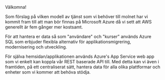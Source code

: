 Välkomna!

Som förslag på vilken modell av tjänst som vi behöver till molnet har vi kommit fram till att man 
bör finnas på Microsoft Azure då vi sett att AWS generellt är fem gånger mer kostsamt.

För att hantera er data så som "användare" och "kurser" används Azure SQL som erbjuder
 flexibla alternativ för applikationsmigrering, modernisering och utveckling.

För själva hemsidan/applikationen används Azure's App Service web app som vi enkelt kan koppla 
vår REST baserade API till. Med detta kan vi även i framtiden, på ett centraliserat sätt, hantera data för
alla olika plattformar och enheter som vi kommer att behöva stödja.